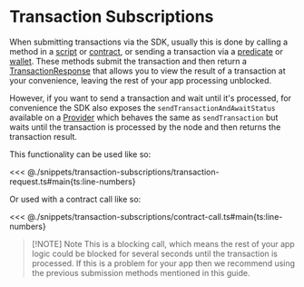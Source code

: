 # Transaction Subscriptions

When submitting transactions via the SDK, usually this is done by calling a method in a [script](../scripts/running-scripts.md) or [contract](../contracts/methods.md#call), or sending a transaction via a [predicate](../predicates/methods.md#sendtransaction) or [wallet](../wallets/index.md). These methods submit the transaction and then return a [TransactionResponse](./transaction-response.md) that allows you to view the result of a transaction at your convenience, leaving the rest of your app processing unblocked.

However, if you want to send a transaction and wait until it's processed, for convenience the SDK also exposes the `sendTransactionAndAwaitStatus` available on a [Provider](../provider/index.md) which behaves the same as `sendTransaction` but waits until the transaction is processed by the node and then returns the transaction result.

This functionality can be used like so:

<<< @./snippets/transaction-subscriptions/transaction-request.ts#main{ts:line-numbers}

Or used with a contract call like so:

<<< @./snippets/transaction-subscriptions/contract-call.ts#main{ts:line-numbers}

> [!NOTE] Note
> This is a blocking call, which means the rest of your app logic could be blocked for several seconds until the transaction is processed. If this is a problem for your app then we recommend using the previous submission methods mentioned in this guide.
